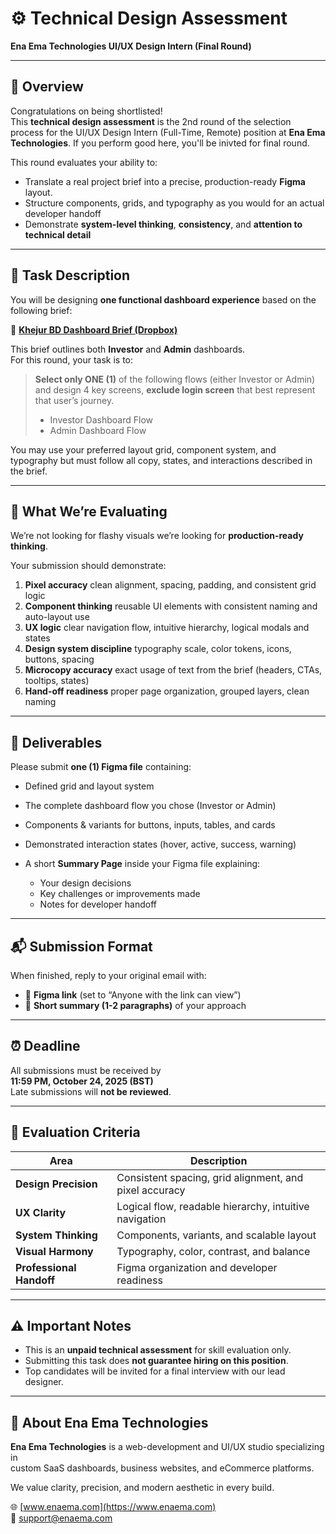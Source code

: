 # ⚙️ Technical Design Assessment

**Ena Ema Technologies UI/UX Design Intern (Final Round)**

---

## 🧩 Overview

Congratulations on being shortlisted!  
This **technical design assessment** is the 2nd round of the selection process for the UI/UX Design Intern (Full-Time, Remote) position at **Ena Ema Technologies**. If you perform good here, you'll be inivted for final round.

This round evaluates your ability to:

- Translate a real project brief into a precise, production-ready **Figma** layout.
- Structure components, grids, and typography as you would for an actual developer handoff
- Demonstrate **system-level thinking**, **consistency**, and **attention to technical detail**

---

## 📄 Task Description

You will be designing **one functional dashboard experience** based on the following brief:

🔗 **[Khejur BD Dashboard Brief (Dropbox)](https://www.dropbox.com/scl/fo/xb4t0m78t02nepq9icvm8/ALgaknNyVAq2FkVTLmSL9xU?rlkey=121hmwz91dotlapis3blpyx8w&dl=0)**

This brief outlines both **Investor** and **Admin** dashboards.  
For this round, your task is to:

> **Select only ONE (1)** of the following flows (either Investor or Admin) and design 4 key screens, **exclude login screen** that best represent that user’s journey.
>
> - Investor Dashboard Flow
> - Admin Dashboard Flow

You may use your preferred layout grid, component system, and typography but must follow all copy, states, and interactions described in the brief.

---

## 🧠 What We’re Evaluating

We’re not looking for flashy visuals we’re looking for **production-ready thinking**.

Your submission should demonstrate:

1. **Pixel accuracy** clean alignment, spacing, padding, and consistent grid logic
2. **Component thinking** reusable UI elements with consistent naming and auto-layout use
3. **UX logic** clear navigation flow, intuitive hierarchy, logical modals and states
4. **Design system discipline** typography scale, color tokens, icons, buttons, spacing
5. **Microcopy accuracy** exact usage of text from the brief (headers, CTAs, tooltips, states)
6. **Hand-off readiness** proper page organization, grouped layers, clean naming

---

## 🧱 Deliverables

Please submit **one (1) Figma file** containing:

- Defined grid and layout system
- The complete dashboard flow you chose (Investor or Admin)
- Components & variants for buttons, inputs, tables, and cards
- Demonstrated interaction states (hover, active, success, warning)

- A short **Summary Page** inside your Figma file explaining:
  - Your design decisions
  - Key challenges or improvements made
  - Notes for developer handoff

---

## 📬 Submission Format

When finished, reply to your original email with:

- 🔗 **Figma link** (set to “Anyone with the link can view”)
- 📝 **Short summary (1-2 paragraphs)** of your approach

---

## ⏰ Deadline

All submissions must be received by  
**11:59 PM, October 24, 2025 (BST)**  
Late submissions will **not be reviewed**.

---

## 🧭 Evaluation Criteria

| Area                     | Description                                            |
| ------------------------ | ------------------------------------------------------ |
| **Design Precision**     | Consistent spacing, grid alignment, and pixel accuracy |
| **UX Clarity**           | Logical flow, readable hierarchy, intuitive navigation |
| **System Thinking**      | Components, variants, and scalable layout              |
| **Visual Harmony**       | Typography, color, contrast, and balance               |
| **Professional Handoff** | Figma organization and developer readiness             |

---

## ⚠️ Important Notes

- This is an **unpaid technical assessment** for skill evaluation only.
- Submitting this task does **not guarantee hiring on this position**.
- Top candidates will be invited for a final interview with our lead designer.

---

## 🏢 About Ena Ema Technologies

**Ena Ema Technologies** is a web-development and UI/UX studio specializing in  
custom SaaS dashboards, business websites, and eCommerce platforms.

We value clarity, precision, and modern aesthetic in every build.

🌐 [www.enaema.com](https://www.enaema.com)  
📧 support@enaema.com

